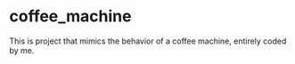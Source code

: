 # coffee_machine
This is project that mimics the behavior of a coffee machine, entirely coded by me. 
